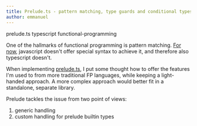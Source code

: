 ```yaml
---
title: Prelude.ts - pattern matching, type guards and conditional types
author: emmanuel
---
```

<span class="tech-tag">prelude.ts</span>
<span class="tech-tag">typescript</span>
<span class="tech-tag">functional-programming</span>

One of the hallmarks of functional programming is pattern matching. 
[For now](https://github.com/tc39/proposal-pattern-matching), javascript doesn't
offer special syntax to achieve it, and therefore also typescript doesn't.

When implementing [prelude.ts](https://github.com/emmanueltouzery/prelude.ts), I
put some thought how to offer the features I'm used to from more traditional
FP languages, while keeping a light-handed approach. A more complex approach would
better fit in a standalone, separate library.

Prelude tackles the issue from two point of views:

1. generic handling
2. custom handling for prelude builtin types
